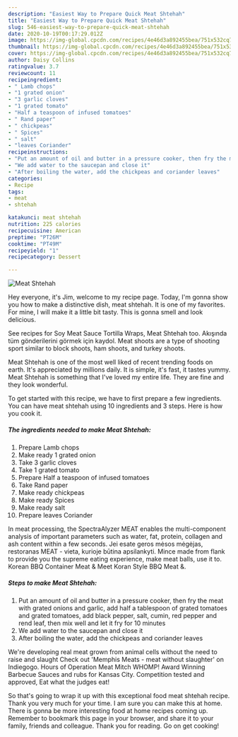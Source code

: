 ```yaml
---
description: "Easiest Way to Prepare Quick Meat Shtehah"
title: "Easiest Way to Prepare Quick Meat Shtehah"
slug: 546-easiest-way-to-prepare-quick-meat-shtehah
date: 2020-10-19T00:17:29.012Z
image: https://img-global.cpcdn.com/recipes/4e46d3a892455bea/751x532cq70/meat-shtehah-recipe-main-photo.jpg
thumbnail: https://img-global.cpcdn.com/recipes/4e46d3a892455bea/751x532cq70/meat-shtehah-recipe-main-photo.jpg
cover: https://img-global.cpcdn.com/recipes/4e46d3a892455bea/751x532cq70/meat-shtehah-recipe-main-photo.jpg
author: Daisy Collins
ratingvalue: 3.7
reviewcount: 11
recipeingredient:
- " Lamb chops"
- "1 grated onion"
- "3 garlic cloves"
- "1 grated tomato"
- "Half a teaspoon of infused tomatoes"
- " Rand paper"
- " chickpeas"
- " Spices"
- " salt"
- "leaves Coriander"
recipeinstructions:
- "Put an amount of oil and butter in a pressure cooker, then fry the meat with grated onions and garlic, add half a tablespoon of grated tomatoes and grated tomatoes, add black pepper, salt, cumin, red pepper and rend leaf, then mix well and let it fry for 10 minutes"
- "We add water to the saucepan and close it"
- "After boiling the water, add the chickpeas and coriander leaves"
categories:
- Recipe
tags:
- meat
- shtehah

katakunci: meat shtehah 
nutrition: 225 calories
recipecuisine: American
preptime: "PT26M"
cooktime: "PT49M"
recipeyield: "1"
recipecategory: Dessert

---
```



![Meat Shtehah](https://img-global.cpcdn.com/recipes/4e46d3a892455bea/751x532cq70/meat-shtehah-recipe-main-photo.jpg)

Hey everyone, it's Jim, welcome to my recipe page. Today, I'm gonna show you how to make a distinctive dish, meat shtehah. It is one of my favorites. For mine, I will make it a little bit tasty. This is gonna smell and look delicious.

See recipes for Soy Meat Sauce Tortilla Wraps, Meat Shtehah too. Akışında tüm gönderilerini görmek için kaydol. Meat shoots are a type of shooting sport similar to block shoots, ham shoots, and turkey shoots.

Meat Shtehah is one of the most well liked of recent trending foods on earth. It's appreciated by millions daily. It is simple, it's fast, it tastes yummy. Meat Shtehah is something that I've loved my entire life. They are fine and they look wonderful.


To get started with this recipe, we have to first prepare a few ingredients. You can have meat shtehah using 10 ingredients and 3 steps. Here is how you cook it.

<!--inarticleads1-->

##### The ingredients needed to make Meat Shtehah:

1. Prepare  Lamb chops
1. Make ready 1 grated onion
1. Take 3 garlic cloves
1. Take 1 grated tomato
1. Prepare Half a teaspoon of infused tomatoes
1. Take  Rand paper
1. Make ready  chickpeas
1. Make ready  Spices
1. Make ready  salt
1. Prepare leaves Coriander


In meat processing, the SpectraAlyzer MEAT enables the multi-component analysis of important parameters such as water, fat, protein, collagen and ash content within a few seconds. Jei esate geros mėsos mėgėjas, restoranas MEAT - vieta, kurioje būtina apsilankyti. Mince made from flank to provide you the supreme eating experience, make meat balls, use it to. Korean BBQ Container Meat &amp; Meet Koran Style BBQ Meat &amp;. 

<!--inarticleads2-->

##### Steps to make Meat Shtehah:

1. Put an amount of oil and butter in a pressure cooker, then fry the meat with grated onions and garlic, add half a tablespoon of grated tomatoes and grated tomatoes, add black pepper, salt, cumin, red pepper and rend leaf, then mix well and let it fry for 10 minutes
1. We add water to the saucepan and close it
1. After boiling the water, add the chickpeas and coriander leaves


We&#39;re developing real meat grown from animal cells without the need to raise and slaught Check out &#39;Memphis Meats - meat without slaughter&#39; on Indiegogo. Hours of Operation Meat Mitch WHOMP! Award Winning Barbecue Sauces and rubs for Kansas City. Competition tested and approved, Eat what the judges eat! 

So that's going to wrap it up with this exceptional food meat shtehah recipe. Thank you very much for your time. I am sure you can make this at home. There is gonna be more interesting food at home recipes coming up. Remember to bookmark this page in your browser, and share it to your family, friends and colleague. Thank you for reading. Go on get cooking!
